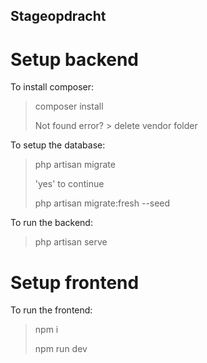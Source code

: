 ## Stageopdracht

Setup backend
=
To install composer:
> composer install
> 
> Not found error? > delete vendor folder

To setup the database:
> php artisan migrate
>
> 'yes' to continue
>
> php artisan migrate:fresh --seed

To run the backend:
> php artisan serve

Setup frontend
=
To run the frontend:
> npm i
>
> npm run dev
